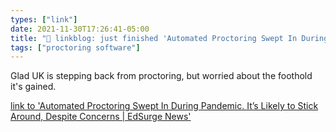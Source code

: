 ```yaml
---
types: ["link"]
date: 2021-11-30T17:26:41-05:00
title: "🔗 linkblog: just finished 'Automated Proctoring Swept In During Pandemic. It’s Likely to Stick Around, Despite Concerns | EdSurge News'"
tags: ["proctoring software"]
---
```

Glad UK is stepping back from proctoring, but worried about the foothold it's gained.
 
[link to 'Automated Proctoring Swept In During Pandemic. It’s Likely to Stick Around, Despite Concerns | EdSurge News'](https://www.edsurge.com/news/2021-11-19-automated-proctoring-swept-in-during-pandemic-it-s-likely-to-stick-around-despite-concerns)
